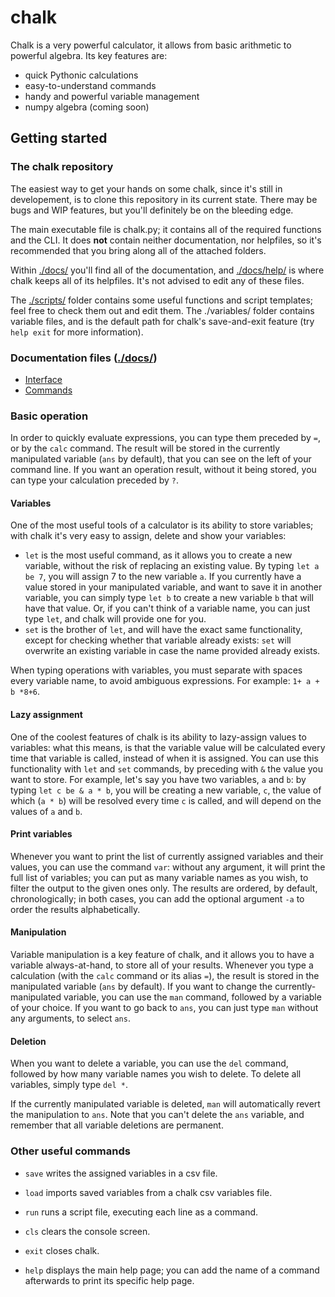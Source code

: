 # chalk
Chalk is a very powerful calculator, it allows from basic arithmetic to powerful algebra.
Its key features are:
- quick Pythonic calculations
- easy-to-understand commands
- handy and powerful variable management
- numpy algebra (coming soon)


## Getting started


### The chalk repository

The easiest way to get your hands on some chalk, since it's still in developement, is to clone this repository in its current state. There may be bugs and WIP features, but you'll definitely be on the bleeding edge.

The main executable file is chalk.py; it contains all of the required functions and the CLI. It does **not** contain neither documentation, nor helpfiles, so it's recommended that you bring along all of the attached folders.

Within [./docs/](https://github.com/LionSpeck/chalk/tree/main/docs) you'll find all of the documentation, and [./docs/help/](https://github.com/LionSpeck/chalk/tree/main/docs/help) is where chalk keeps all of its helpfiles. It's not advised to edit any of these files.

The [./scripts/](https://github.com/LionSpeck/chalk/tree/main/scripts) folder contains some useful functions and script templates; feel free to check them out and edit them.
The ./variables/ folder contains variable files, and is the default path for chalk's save-and-exit feature (try `help exit` for more information).


### Documentation files ([./docs/](https://github.com/LionSpeck/chalk/tree/main/docs))

- [Interface](https://github.com/LionSpeck/chalk/blob/main/docs/Interface.md#chalk-documentation-the-command-line-interface)
- [Commands](https://github.com/LionSpeck/chalk/blob/main/docs/Commands.md#chalk-documentation-commands)


### Basic operation

In order to quickly evaluate expressions, you can type them preceded by `=`, or by the `calc` command. The result will be stored in the currently manipulated variable (`ans` by default), that you can see on the left of your command line. If you want an operation result, without it being stored, you can type your calculation preceded by `?`.


#### Variables

One of the most useful tools of a calculator is its ability to store variables; with chalk it's very easy to assign, delete and show your variables:
- `let` is the most useful command, as it allows you to create a new variable, without the risk of replacing an existing value. By typing `let a be 7`, you will assign 7 to the new variable `a`. If you currently have a value stored in your manipulated variable, and want to save it in another variable, you can simply type `let b` to create a new variable `b` that will have that value. Or, if you can't think of a variable name, you can just type `let`, and chalk will provide one for you.
- `set` is the brother of `let`, and will have the exact same functionality, except for checking whether that variable already exists: `set` will overwrite an existing variable in case the name provided already exists.

When typing operations with variables, you must separate with spaces every variable name, to avoid ambiguous expressions. For example: `1+ a + b *8+6`.


#### Lazy assignment

One of the coolest features of chalk is its ability to lazy-assign values to variables: what this means, is that the variable value will be calculated every time that variable is called, instead of when it is assigned. You can use this functionality with `let` and `set` commands, by preceding with `&` the value you want to store. For example, let's say you have two variables, `a` and `b`: by typing `let c be & a * b`, you will be creating a new variable, `c`, the value of which (`a * b`) will be resolved every time `c` is called, and will depend on the values of `a` and `b`.


#### Print variables

Whenever you want to print the list of currently assigned variables and their values, you can use the command `var`: without any argument, it will print the full list of variables; you can put as many variable names as you wish, to filter the output to the given ones only. The results are ordered, by default, chronologically; in both cases, you can add the optional argument `-a` to order the results alphabetically.


#### Manipulation

Variable manipulation is a key feature of chalk, and it allows you to have a variable always-at-hand, to store all of your results. Whenever you type a calculation (with the `calc` command or its alias `=`), the result is stored in the manipulated variable (`ans` by default). If you want to change the currently-manipulated variable, you can use the `man` command, followed by a variable of your choice. If you want to go back to `ans`, you can just type `man` without any arguments, to select `ans`.


#### Deletion

When you want to delete a variable, you can use the `del` command, followed by how many variable names you wish to delete.
To delete all variables, simply type `del *`.

If the currently manipulated variable is deleted, `man` will automatically revert the manipulation to `ans`.
Note that you can't delete the `ans` variable, and remember that all variable deletions are permanent.


### Other useful commands

- `save` writes the assigned variables in a csv file.
- `load` imports saved variables from a chalk csv variables file.
- `run` runs a script file, executing each line as a command.

- `cls` clears the console screen.
- `exit` closes chalk.
- `help` displays the main help page; you can add the name of a command afterwards to print its specific help page.
